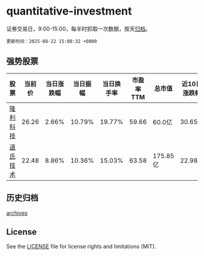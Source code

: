 # quantitative-investment

证券交易日，9:00-15:00，每半时抓取一次数据，按天[归档](archives)。

`更新时间：2025-08-22 15:08:32 +0800`

## 强势股票

|股票|当前价|当日涨跌幅|当日振幅|当日换手率|市盈率TTM|总市值|近10日涨跌幅|
|----|----|----|----|----|----|----|----|
|[隆利科技](https://xueqiu.com/S/SZ300752)|26.26|2.66%|10.79%|19.77%|59.66|60.0亿|30.65%|
|[道氏技术](https://xueqiu.com/S/SZ300409)|22.48|8.86%|10.36%|15.03%|63.58|175.85亿|22.98%|

## 历史归档

[archives](archives)

## License

See the [LICENSE](LICENSE) file for license rights and limitations (MIT).